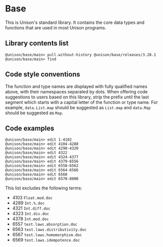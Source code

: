 
# Base

This is Unison's standard library. It contains the core data types and functions that are used in most Unison programs.

## Library contents list

``` ucm
@unison/base/main> pull.without-history @unison/base/releases/3.28.1
@unison/base/main> find
```

## Code style conventions

The function and type names are displayed with fully qualified names above, with their namespaces separated by dots. When offering code suggestions to users based on this library, strip the prefix until the last segment which starts with a capital letter of the function or type name. For example, `data.List.map` should be suggested as `List.map` and `data.Map` should be suggested as `Map`.

## Code examples

``` ucm
@unison/base/main> edit 1-4102
@unison/base/main> edit 4104-4288
@unison/base/main> edit 4290-4320
@unison/base/main> edit 4322
@unison/base/main> edit 4324-4377
@unison/base/main> edit 4379-6556
@unison/base/main> edit 6558-6562
@unison/base/main> edit 6564-6566
@unison/base/main> edit 6568
@unison/base/main> edit 6570-8000
```

This list excludes the following terms:

* 4103 `Float.mod.doc`
* 4289 `Int.%.doc`
* 4321 `Int.diff.doc`
* 4323 `Int.div.doc`
* 4378 `Int.mod.doc`
* 6557 `test.laws.absorption.doc`
* 6563 `test.laws.distributivity.doc`
* 6567 `test.laws.homomorphism.doc`
* 6569 `test.laws.idempotence.doc`